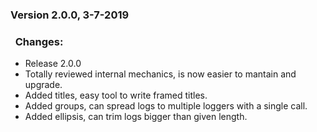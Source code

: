 ### Version 2.0.0, 3-7-2019
	
### &nbsp;&nbsp;<b>Changes:</b>
* Release 2.0.0
* Totally reviewed internal mechanics, is now easier to mantain and upgrade.
* Added titles, easy tool to write framed titles.
* Added groups, can spread logs to multiple loggers with a single call.
* Added ellipsis, can trim logs bigger than given length.
